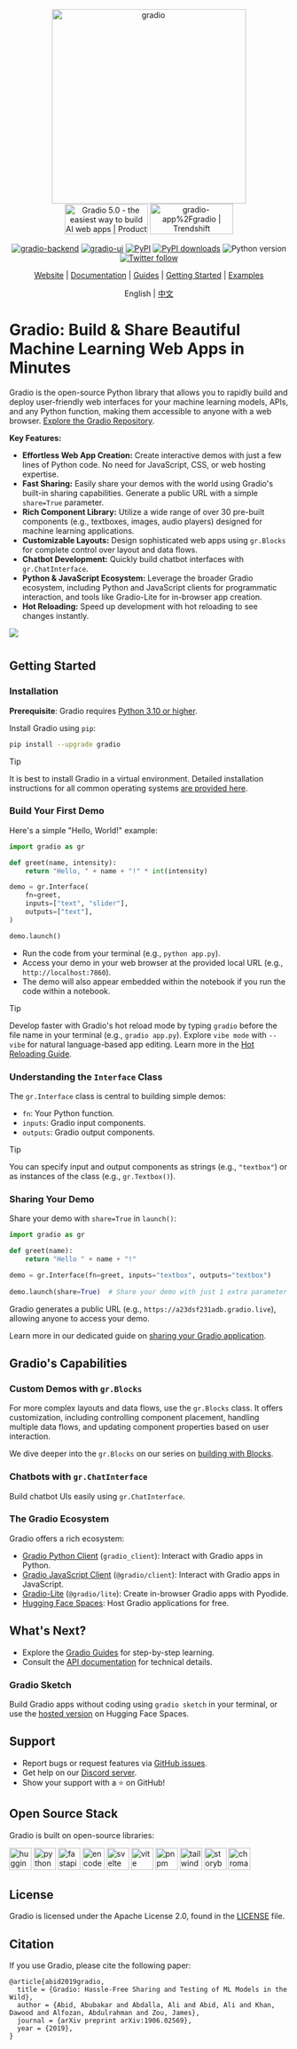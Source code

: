 <div align="center">
<a href="https://gradio.app">
<img src="readme_files/gradio.svg" alt="gradio" width=350>
</a>
</div>

<div align="center">
<span>
<a href="https://www.producthunt.com/posts/gradio-5-0?embed=true&utm_source=badge-featured&utm_medium=badge&utm_souce=badge-gradio&#0045;5&#0045;0" target="_blank"><img src="https://api.producthunt.com/widgets/embed-image/v1/featured.svg?post_id=501906&theme=light" alt="Gradio&#0032;5&#0046;0 - the&#0032;easiest&#0032;way&#0032;to&#0032;build&#0032;AI&#0032;web&#0032;apps | Product Hunt" style="width: 150px; height: 54px;" width="150" height="54" /></a>
<a href="https://trendshift.io/repositories/2145" target="_blank"><img src="https://trendshift.io/api/badge/repositories/2145" alt="gradio-app%2Fgradio | Trendshift" style="width: 150px; height: 55px;" width="150" height="55"/></a>
</span>

[![gradio-backend](https://github.com/gradio-app/gradio/actions/workflows/test-python.yml/badge.svg)](https://github.com/gradio-app/gradio/actions/workflows/test-python.yml)
[![gradio-ui](https://github.com/gradio-app/gradio/actions/workflows/tests-js.yml/badge.svg)](https://github.com/gradio-app/gradio/actions/workflows/tests-js.yml) 
[![PyPI](https://img.shields.io/pypi/v/gradio)](https://pypi.org/project/gradio/)
[![PyPI downloads](https://img.shields.io/pypi/dm/gradio)](https://pypi.org/project/gradio/)
![Python version](https://img.shields.io/badge/python-3.10+-important)
[![Twitter follow](https://img.shields.io/twitter/follow/gradio?style=social&label=follow)](https://twitter.com/gradio)

[Website](https://gradio.app)
| [Documentation](https://gradio.app/docs/)
| [Guides](https://gradio.app/guides/)
| [Getting Started](https://gradio.app/getting_started/)
| [Examples](demo/)

</div>

<div align="center">

English | [中文](readme_files/zh-cn#readme)

</div>

# Gradio: Build & Share Beautiful Machine Learning Web Apps in Minutes

Gradio is the open-source Python library that allows you to rapidly build and deploy user-friendly web interfaces for your machine learning models, APIs, and any Python function, making them accessible to anyone with a web browser.  [Explore the Gradio Repository](https://github.com/gradio-app/gradio).

**Key Features:**

*   **Effortless Web App Creation:** Create interactive demos with just a few lines of Python code. No need for JavaScript, CSS, or web hosting expertise.
*   **Fast Sharing:** Easily share your demos with the world using Gradio's built-in sharing capabilities. Generate a public URL with a simple `share=True` parameter.
*   **Rich Component Library:** Utilize a wide range of over 30 pre-built components (e.g., textboxes, images, audio players) designed for machine learning applications.
*   **Customizable Layouts:**  Design sophisticated web apps using `gr.Blocks` for complete control over layout and data flows.
*   **Chatbot Development:** Quickly build chatbot interfaces with `gr.ChatInterface`.
*   **Python & JavaScript Ecosystem:** Leverage the broader Gradio ecosystem, including Python and JavaScript clients for programmatic interaction, and tools like Gradio-Lite for in-browser app creation.
*   **Hot Reloading:**  Speed up development with hot reloading to see changes instantly.

<img src="https://huggingface.co/datasets/huggingface/documentation-images/resolve/main/gradio-guides/gif-version.gif" style="padding-bottom: 10px">

## Getting Started

### Installation

**Prerequisite**: Gradio requires [Python 3.10 or higher](https://www.python.org/downloads/).

Install Gradio using `pip`:

```bash
pip install --upgrade gradio
```

> [!TIP]
 > It is best to install Gradio in a virtual environment. Detailed installation instructions for all common operating systems <a href="https://www.gradio.app/main/guides/installing-gradio-in-a-virtual-environment">are provided here</a>. 

### Build Your First Demo

Here's a simple "Hello, World!" example:

```python
import gradio as gr

def greet(name, intensity):
    return "Hello, " + name + "!" * int(intensity)

demo = gr.Interface(
    fn=greet,
    inputs=["text", "slider"],
    outputs=["text"],
)

demo.launch()
```

*   Run the code from your terminal (e.g., `python app.py`).
*   Access your demo in your web browser at the provided local URL (e.g., `http://localhost:7860`).
*   The demo will also appear embedded within the notebook if you run the code within a notebook.

> [!TIP]
 > Develop faster with Gradio's hot reload mode by typing `gradio` before the file name in your terminal (e.g., `gradio app.py`).  Explore `vibe mode` with `--vibe` for natural language-based app editing. Learn more in the <a href="https://www.gradio.app/guides/developing-faster-with-reload-mode">Hot Reloading Guide</a>.

### Understanding the `Interface` Class

The `gr.Interface` class is central to building simple demos:

*   `fn`: Your Python function.
*   `inputs`: Gradio input components.
*   `outputs`: Gradio output components.

> [!TIP]
 > You can specify input and output components as strings (e.g., `"textbox"`) or as instances of the class (e.g., `gr.Textbox()`).

### Sharing Your Demo

Share your demo with `share=True` in `launch()`:

```python
import gradio as gr

def greet(name):
    return "Hello " + name + "!"

demo = gr.Interface(fn=greet, inputs="textbox", outputs="textbox")
    
demo.launch(share=True)  # Share your demo with just 1 extra parameter 🚀
```

Gradio generates a public URL (e.g., `https://a23dsf231adb.gradio.live`), allowing anyone to access your demo.

Learn more in our dedicated guide on [sharing your Gradio application](https://www.gradio.app/guides/sharing-your-app).

## Gradio's Capabilities

### Custom Demos with `gr.Blocks`

For more complex layouts and data flows, use the `gr.Blocks` class. It offers customization, including controlling component placement, handling multiple data flows, and updating component properties based on user interaction.

We dive deeper into the `gr.Blocks` on our series on [building with Blocks](https://www.gradio.app/guides/blocks-and-event-listeners).

### Chatbots with `gr.ChatInterface`

Build chatbot UIs easily using `gr.ChatInterface`.

### The Gradio Ecosystem

Gradio offers a rich ecosystem:

*   [Gradio Python Client](https://www.gradio.app/guides/getting-started-with-the-python-client) (`gradio_client`): Interact with Gradio apps in Python.
*   [Gradio JavaScript Client](https://www.gradio.app/guides/getting-started-with-the-js-client) (`@gradio/client`): Interact with Gradio apps in JavaScript.
*   [Gradio-Lite](https://www.gradio.app/guides/gradio-lite) (`@gradio/lite`): Create in-browser Gradio apps with Pyodide.
*   [Hugging Face Spaces](https://huggingface.co/spaces): Host Gradio applications for free.

## What's Next?

*   Explore the [Gradio Guides](https://www.gradio.app/guides/) for step-by-step learning.
*   Consult the [API documentation](https://www.gradio.app/docs/) for technical details.

### Gradio Sketch

Build Gradio apps without coding using `gradio sketch` in your terminal, or use the [hosted version](https://huggingface.co/spaces/aliabid94/Sketch) on Hugging Face Spaces.

## Support

*   Report bugs or request features via [GitHub issues](https://github.com/gradio-app/gradio/issues/new/choose).
*   Get help on our [Discord server](https://discord.com/invite/feTf9x3ZSB).
*   Show your support with a ⭐ on GitHub!

## Open Source Stack

Gradio is built on open-source libraries:

[<img src="readme_files/huggingface_mini.svg" alt="huggingface" height=40>](https://huggingface.co)
[<img src="readme_files/python.svg" alt="python" height=40>](https://www.python.org)
[<img src="readme_files/fastapi.svg" alt="fastapi" height=40>](https://fastapi.tiangolo.com)
[<img src="readme_files/encode.svg" alt="encode" height=40>](https://www.encode.io)
[<img src="readme_files/svelte.svg" alt="svelte" height=40>](https://svelte.dev)
[<img src="readme_files/vite.svg" alt="vite" height=40>](https://vitejs.dev)
[<img src="readme_files/pnpm.svg" alt="pnpm" height=40>](https://pnpm.io)
[<img src="readme_files/tailwind.svg" alt="tailwind" height=40>](https://tailwindcss.com)
[<img src="readme_files/storybook.svg" alt="storybook" height=40>](https://storybook.js.org/)
[<img src="readme_files/chromatic.svg" alt="chromatic" height=40>](https://www.chromatic.com/)

## License

Gradio is licensed under the Apache License 2.0, found in the [LICENSE](LICENSE) file.

## Citation

If you use Gradio, please cite the following paper:

```
@article{abid2019gradio,
  title = {Gradio: Hassle-Free Sharing and Testing of ML Models in the Wild},
  author = {Abid, Abubakar and Abdalla, Ali and Abid, Ali and Khan, Dawood and Alfozan, Abdulrahman and Zou, James},
  journal = {arXiv preprint arXiv:1906.02569},
  year = {2019},
}
```
